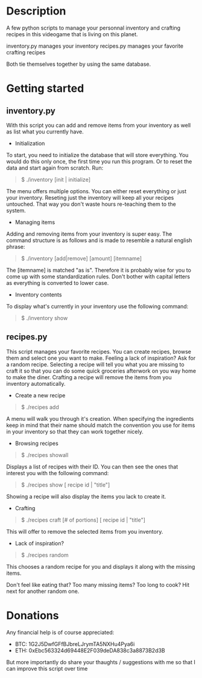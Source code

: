 # Description

A few python scripts to manage your personnal inventory and crafting recipes in this videogame that is living on this planet.

inventory.py manages your inventory
recipes.py manages your favorite crafting recipes

Both tie themselves together by using the same database.

# Getting started

## inventory.py

With this script you can add and remove items from your inventory as well as list what you currently have.

* Initialization

To start, you need to initialize the database that will store everything.
You would do this only once, the first time you run this program. Or to reset the data and start again from scratch.
Run:

> $ ./inventory [init | initialize]

The menu offers multiple options. You can either reset everything or just your inventory.
Reseting just the inventory will keep all your recipes untouched. That way you don't waste hours re-teaching them to the system.

* Managing items

Adding and removing items from your inventory is super easy. The command structure is as follows and is made to resemble a natural english phrase:

> $ ./inventory [add|remove] [amount] [itemname]

The [itemname] is matched "as is". Therefore it is probably wise for you to come up with some standardization rules. Don't bother with capital letters as everything is converted to lower case.

* Inventory contents

To display what's currently in your inventory use the following command:

> $ ./inventory show

## recipes.py

This script manages your favorite recipes. You can create recipes, browse them and select one you want to make.
Feeling a lack of inspiration? Ask for a random recipe.
Selecting a recipe will tell you what you are missing to craft it so that you can do some quick groceries afterwork on you way home to make the diner.
Crafting a recipe will remove the items from you inventory automatically.

* Create a new recipe

> $ ./recipes add

A menu will walk you through it's creation.
When specifying the ingredients keep in mind that their name should match the convention you use for items in your inventory so that they can work together nicely.

* Browsing recipes

> $ ./recipes showall

Displays a list of recipes with their ID. You can then see the ones that interest you with the following command:

> $ ./recipes show [ recipe id | "title"]

Showing a recipe will also display the items you lack to create it.

* Crafting

> $ ./recipes craft [# of portions] [ recipe id | "title"]

This will offer to remove the selected items from you inventory.

* Lack of inspiration?

> $ ./recipes random

This chooses a random recipe for you and displays it along with the missing items.

Don't feel like eating that? Too many missing items? Too long to cook?
Hit next for another random one.

# Donations

Any financial help is of course appreciated:

- BTC: 1G2J5DwfGFfBJbreLJrymTA5NXHu4Pya6i
- ETH: 0xEbc563324d69448E2F039deDA838c3a8873B2d3B

But more importantly do share your thaughts / suggestions with me so that I can improve this script over time





